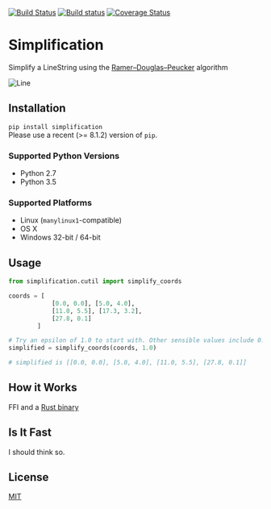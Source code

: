 [![Build Status](https://travis-ci.org/urschrei/simplification.svg?branch=master)](https://travis-ci.org/urschrei/simplification) [![Build status](https://ci.appveyor.com/api/projects/status/0n7d5iwb3uqhsos6/branch/master?svg=true)](https://ci.appveyor.com/project/urschrei/simplification/branch/master) [![Coverage Status](https://coveralls.io/repos/github/urschrei/simplification/badge.svg?branch=master)](https://coveralls.io/github/urschrei/simplification?branch=master)

# Simplification
Simplify a LineString using the [Ramer–Douglas–Peucker](https://en.wikipedia.org/wiki/Ramer–Douglas–Peucker_algorithm) algorithm

![Line](https://cdn.rawgit.com/urschrei/rdp/6c84264fd9cdc0b8fdf974fc98e51fea4834ed05/rdp.svg)  
## Installation
`pip install simplification`  
Please use a recent (>= 8.1.2) version of `pip`.

### Supported Python Versions
- Python 2.7
- Python 3.5

### Supported Platforms
- Linux (`manylinux1`-compatible)  
- OS X
- Windows 32-bit / 64-bit 

## Usage
```python
from simplification.cutil import simplify_coords

coords = [
            [0.0, 0.0], [5.0, 4.0],
            [11.0, 5.5], [17.3, 3.2],
            [27.8, 0.1]
        ]

# Try an epsilon of 1.0 to start with. Other sensible values include 0.01, 0.001
simplified = simplify_coords(coords, 1.0)

# simplified is [[0.0, 0.0], [5.0, 4.0], [11.0, 5.5], [27.8, 0.1]]
```

## How it Works
FFI and a [Rust binary](https://github.com/urschrei/rdp)

## Is It Fast
I should think so.

## License
[MIT](license.txt)
